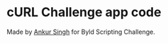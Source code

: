 # cURL Challenge app code

Made by [Ankur Singh](ankur13019@iiitd.ac.in) for Byld Scripting Challenge.